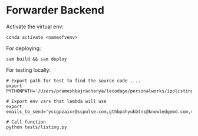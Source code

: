 # Forwarder Backend 

Activate the virtual env:
```
conda activate <nameofvenv>
```

For deploying:

```
sam build && sam deploy
```

For testing locally:

```
# Export path for test to find the source code ....
export PYTHONPATH='/Users/prameshbajracharya/lecodage/personalworks/ipolisting'

# Export env vars that lambda will use
export emails_to_send='yccgpzaixr@scpulse.com,gthbpahyukbtns@knowledgemd.com,vyorwfydebrn@knowledgemd.com'

# Call function
python tests/listing.py
```